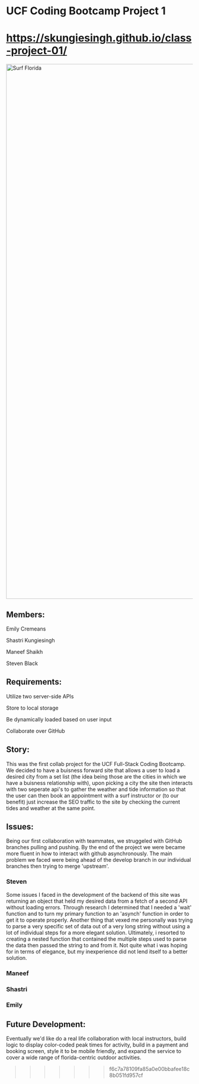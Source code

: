 
# UCF Coding Bootcamp Project 1
# https://skungiesingh.github.io/class-project-01/
<img width="1440" alt="Surf Florida" src="https://user-images.githubusercontent.com/78673754/113986558-0a28fd80-9856-11eb-9a2e-ec2691c41832.png">


## Members:

Emily Cremeans

Shastri Kungiesingh

Maneef Shaikh

Steven Black
 

## Requirements:

Utilize two server-side APIs

Store to local storage

Be dynamically loaded based on user input

Collaborate over GitHub

## Story:

This was the first collab project for the UCF Full-Stack Coding Bootcamp. We decided to have a buisness forward site that allows a user to load a desired city from a set list (the idea being those are the cities in which we have a buisness relationship with), upon picking a city the site then interacts with two seperate api's to gather the weather and tide information so that the user can then book an appointment with a surf instructor or (to our benefit) just increase the SEO traffic to the site by checking the current tides and weather at the same point. 

## Issues:

Being our first collaboration with teammates, we struggeled with GitHub branches pulling and pushing. By the end of the project we were became more fluent in how to interact with github asynchronously. The main problem we faced were being ahead of the develop branch in our individual branches then trying to merge 'upstream'. 

### Steven

Some issues I faced in the development of the backend of this site was returning an object that held my desired data from a fetch of a second API without loading errors. Through research I determined that I needed a 'wait' function and to turn my primary function to an 'asynch' function in order to get it to operate properly. Another thing that vexed me personally was trying to parse a very specific set of data out of a very long string without using a lot of individual steps for a more elegant solution. Ultimately, i resorted to creating a nested function that contained the multiple steps used to parse the data then passed the string to and from it. Not quite what i was hoping for in terms of elegance, but my inexperience did not lend itself to a better solution.

### Maneef

### Shastri

### Emily

## Future Development:
Eventually we'd like do a real life collaboration with local instructors, build logic to display color-coded peak times for activity, build in a payment and booking screen, style it to be mobile friendly, and expand the service to cover a wide range of florida-centric outdoor activities. 




>>>>>>> f6c7a78109fa85a0e00bbafee18c8b051fd957cf
